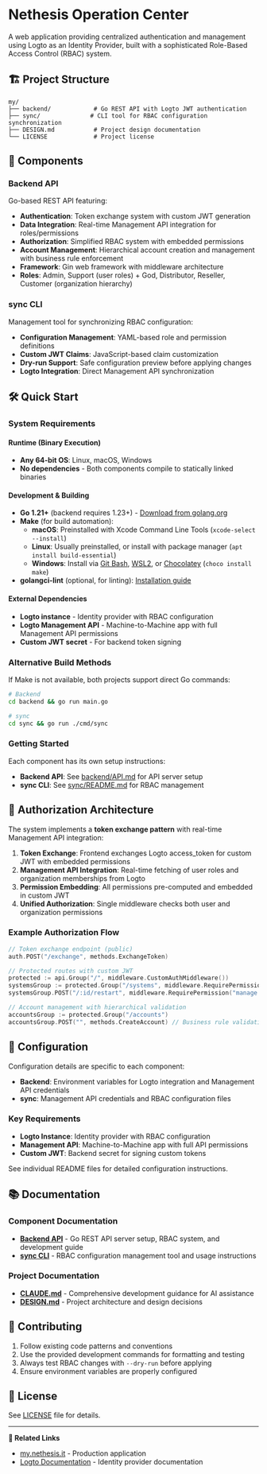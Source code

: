 # Nethesis Operation Center

A web application providing centralized authentication and management using Logto as an Identity Provider, built with a sophisticated Role-Based Access Control (RBAC) system.

## 🏗️ Project Structure

```
my/
├── backend/            # Go REST API with Logto JWT authentication
├── sync/              # CLI tool for RBAC configuration synchronization
├── DESIGN.md           # Project design documentation
└── LICENSE             # Project license
```

## 🚀 Components

### Backend API
Go-based REST API featuring:
- **Authentication**: Token exchange system with custom JWT generation
- **Data Integration**: Real-time Management API integration for roles/permissions
- **Authorization**: Simplified RBAC system with embedded permissions
- **Account Management**: Hierarchical account creation and management with business rule enforcement
- **Framework**: Gin web framework with middleware architecture
- **Roles**: Admin, Support (user roles) + God, Distributor, Reseller, Customer (organization hierarchy)

### sync CLI
Management tool for synchronizing RBAC configuration:
- **Configuration Management**: YAML-based role and permission definitions
- **Custom JWT Claims**: JavaScript-based claim customization
- **Dry-run Support**: Safe configuration preview before applying changes
- **Logto Integration**: Direct Management API synchronization

## 🛠️ Quick Start

### System Requirements

#### Runtime (Binary Execution)
- **Any 64-bit OS**: Linux, macOS, Windows
- **No dependencies** - Both components compile to statically linked binaries

#### Development & Building
- **Go 1.21+** (backend requires 1.23+) - [Download from golang.org](https://golang.org/download/)
- **Make** (for build automation):
  - **macOS**: Preinstalled with Xcode Command Line Tools (`xcode-select --install`)
  - **Linux**: Usually preinstalled, or install with package manager (`apt install build-essential`)
  - **Windows**: Install via [Git Bash](https://git-scm.com/download/win), [WSL2](https://docs.microsoft.com/en-us/windows/wsl/install), or [Chocolatey](https://chocolatey.org/) (`choco install make`)
- **golangci-lint** (optional, for linting): [Installation guide](https://golangci-lint.run/usage/install/)

#### External Dependencies
- **Logto instance** - Identity provider with RBAC configuration
- **Logto Management API** - Machine-to-Machine app with full Management API permissions
- **Custom JWT secret** - For backend token signing

### Alternative Build Methods
If Make is not available, both projects support direct Go commands:
```bash
# Backend
cd backend && go run main.go

# sync
cd sync && go run ./cmd/sync
```

### Getting Started
Each component has its own setup instructions:

- **Backend API**: See [backend/API.md](./backend/API.md) for API server setup
- **sync CLI**: See [sync/README.md](./sync/README.md) for RBAC management

## 🔐 Authorization Architecture

The system implements a **token exchange pattern** with real-time Management API integration:

1. **Token Exchange**: Frontend exchanges Logto access_token for custom JWT with embedded permissions
2. **Management API Integration**: Real-time fetching of user roles and organization memberships from Logto
3. **Permission Embedding**: All permissions pre-computed and embedded in custom JWT
4. **Unified Authorization**: Single middleware checks both user and organization permissions

### Example Authorization Flow
```go
// Token exchange endpoint (public)
auth.POST("/exchange", methods.ExchangeToken)

// Protected routes with custom JWT
protected := api.Group("/", middleware.CustomAuthMiddleware())
systemsGroup := protected.Group("/systems", middleware.RequirePermission("read:systems"))
systemsGroup.POST("/:id/restart", middleware.RequirePermission("manage:systems"), methods.RestartSystem)

// Account management with hierarchical validation
accountsGroup := protected.Group("/accounts")
accountsGroup.POST("", methods.CreateAccount) // Business rule validation in handler
```

## 📝 Configuration

Configuration details are specific to each component:
- **Backend**: Environment variables for Logto integration and Management API credentials
- **sync**: Management API credentials and RBAC configuration files

### Key Requirements
- **Logto Instance**: Identity provider with RBAC configuration
- **Management API**: Machine-to-Machine app with full API permissions
- **Custom JWT**: Backend secret for signing custom tokens

See individual README files for detailed configuration instructions.

## 📚 Documentation

### Component Documentation
- **[Backend API](./backend/API.md)** - Go REST API server setup, RBAC system, and development guide
- **[sync CLI](./sync/README.md)** - RBAC configuration management tool and usage instructions

### Project Documentation
- **[CLAUDE.md](./CLAUDE.md)** - Comprehensive development guidance for AI assistance
- **[DESIGN.md](./DESIGN.md)** - Project architecture and design decisions

## 🤝 Contributing

1. Follow existing code patterns and conventions
2. Use the provided development commands for formatting and testing
3. Always test RBAC changes with `--dry-run` before applying
4. Ensure environment variables are properly configured

## 📄 License

See [LICENSE](./LICENSE) file for details.

---

**🔗 Related Links**
- [my.nethesis.it](https://my.nethesis.it) - Production application
- [Logto Documentation](https://docs.logto.io/) - Identity provider documentation
